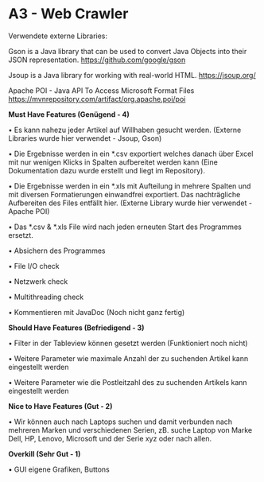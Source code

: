 # A3 - Web Crawler

Verwendete externe Libraries:

Gson is a Java library that can be used to convert Java Objects into their JSON representation.
https://github.com/google/gson

Jsoup is a Java library for working with real-world HTML.
https://jsoup.org/

Apache POI - Java API To Access Microsoft Format Files 
https://mvnrepository.com/artifact/org.apache.poi/poi




**Must Have Features (Genügend - 4)**

•	Es kann nahezu jeder Artikel auf Willhaben gesucht werden. (Externe Libraries wurde hier verwendet - Jsoup, Gson)

•   Die Ergebnisse werden in ein *.csv exportiert welches danach über Excel mit nur wenigen Klicks in Spalten aufbereitet werden kann (Eine Dokumentation dazu wurde erstellt und liegt im Repository).

•	Die Ergebnisse werden in ein *.xls mit Aufteilung in mehrere Spalten und mit diversen Formatierungen einwandfrei exportiert. Das nachträgliche Aufbereiten des Files entfällt hier. (Externe Library wurde hier verwendet - Apache POI)

•	Das *.csv & *.xls File wird nach jeden erneuten Start des Programmes ersetzt. 

•	Absichern des Programmes

•	File I/O check

•	Netzwerk check

•	Multithreading check

•	Kommentieren mit JavaDoc (Noch nicht ganz fertig)


**Should Have Features (Befriedigend - 3)**

•	Filter in der Tableview können gesetzt werden (Funktioniert noch nicht)

•	Weitere Parameter wie maximale Anzahl der zu suchenden Artikel kann eingestellt werden

•	Weitere Parameter wie die Postleitzahl des zu suchenden Artikels kann eingestellt werden



**Nice to Have Features (Gut - 2)**


•	Wir können auch nach Laptops suchen und damit verbunden nach mehreren Marken und verschiedenen Serien, zB. suche Laptop von Marke Dell, HP, Lenovo, Microsoft und der Serie xyz oder nach allen.

**Overkill (Sehr Gut - 1)**

•	GUI eigene Grafiken, Buttons





